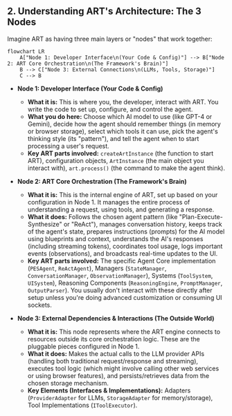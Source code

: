 ## 2. Understanding ART's Architecture: The 3 Nodes

Imagine ART as having three main layers or "nodes" that work together:

```mermaid
flowchart LR
    A["Node 1: Developer Interface\n(Your Code & Config)"] --> B["Node 2: ART Core Orchestration\n(The Framework's Brain)"]
    B --> C["Node 3: External Connections\n(LLMs, Tools, Storage)"]
    C --> B
```

*   **Node 1: Developer Interface (Your Code & Config)**
    *   **What it is:** This is where you, the developer, interact with ART. You write the code to set up, configure, and control the agent.
    *   **What you do here:** Choose which AI model to use (like GPT-4 or Gemini), decide how the agent should remember things (in memory or browser storage), select which tools it can use, pick the agent's thinking style (its "pattern"), and tell the agent when to start processing a user's request.
    *   **Key ART parts involved:** `createArtInstance` (the function to start ART), configuration objects, `ArtInstance` (the main object you interact with), `art.process()` (the command to make the agent think).

*   **Node 2: ART Core Orchestration (The Framework's Brain)**
    *   **What it is:** This is the internal engine of ART, set up based on your configuration in Node 1. It manages the entire process of understanding a request, using tools, and generating a response.
    *   **What it does:** Follows the chosen agent pattern (like "Plan-Execute-Synthesize" or "ReAct"), manages conversation history, keeps track of the agent's state, prepares instructions (prompts) for the AI model using blueprints and context, understands the AI's responses (including streaming tokens), coordinates tool usage, logs important events (observations), and broadcasts real-time updates to the UI.
    *   **Key ART parts involved:** The specific Agent Core implementation (`PESAgent`, `ReActAgent`), Managers (`StateManager`, `ConversationManager`, `ObservationManager`), Systems (`ToolSystem`, `UISystem`), Reasoning Components (`ReasoningEngine`, `PromptManager`, `OutputParser`). You usually don't interact with these directly after setup unless you're doing advanced customization or consuming UI sockets.

*   **Node 3: External Dependencies & Interactions (The Outside World)**
    *   **What it is:** This node represents where the ART engine connects to resources outside its core orchestration logic. These are the pluggable pieces configured in Node 1.
    *   **What it does:** Makes the actual calls to the LLM provider APIs (handling both traditional request/response and streaming), executes tool logic (which might involve calling other web services or using browser features), and persists/retrieves data from the chosen storage mechanism.
    *   **Key Elements (Interfaces & Implementations):** Adapters (`ProviderAdapter` for LLMs, `StorageAdapter` for memory/storage), Tool Implementations (`IToolExecutor`).
